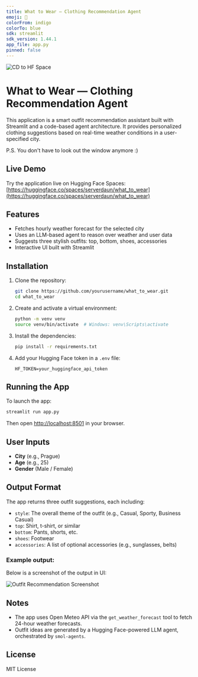 ```yaml
---
title: What to Wear — Clothing Recommendation Agent
emoji: 🧥
colorFrom: indigo
colorTo: blue
sdk: streamlit
sdk_version: 1.44.1
app_file: app.py
pinned: false
---
```


![CD to HF Space](https://github.com/serverdaun/what_to_wear/actions/workflows/deploy_to_spaces.yml/badge.svg)

# What to Wear — Clothing Recommendation Agent

This application is a smart outfit recommendation assistant built with Streamlit and a code-based agent architecture. It provides personalized clothing suggestions based on real-time weather conditions in a user-specified city.

P.S. You don't have to look out the window anymore :)
 
## Live Demo
 
Try the application live on Hugging Face Spaces: [https://huggingface.co/spaces/serverdaun/what_to_wear](https://huggingface.co/spaces/serverdaun/what_to_wear)
 

## Features

- Fetches hourly weather forecast for the selected city
- Uses an LLM-based agent to reason over weather and user data
- Suggests three stylish outfits: top, bottom, shoes, accessories
- Interactive UI built with Streamlit

## Installation

1. Clone the repository:
   ```bash
   git clone https://github.com/yourusername/what_to_wear.git
   cd what_to_wear
   ```

2. Create and activate a virtual environment:
   ```bash
   python -m venv venv
   source venv/bin/activate  # Windows: venv\Scripts\activate
   ```

3. Install the dependencies:
   ```bash
   pip install -r requirements.txt
   ```

4. Add your Hugging Face token in a `.env` file:
   ```env
   HF_TOKEN=your_huggingface_api_token
   ```

## Running the App

To launch the app:

```bash
streamlit run app.py
```

Then open [http://localhost:8501](http://localhost:8501) in your browser.

## User Inputs

- **City** (e.g., Prague)
- **Age** (e.g., 25)
- **Gender** (Male / Female)

## Output Format

The app returns three outfit suggestions, each including:

- `style`: The overall theme of the outfit (e.g., Casual, Sporty, Business Casual)
- `top`: Shirt, t-shirt, or similar
- `bottom`: Pants, shorts, etc.
- `shoes`: Footwear
- `accessories`: A list of optional accessories (e.g., sunglasses, belts)

### Example output:
Below is a screenshot of the output in UI:

![Outfit Recommendation Screenshot](assets/example_output.png)

## Notes

- The app uses Open Meteo API via the `get_weather_forecast` tool to fetch 24-hour weather forecasts.
- Outfit ideas are generated by a Hugging Face-powered LLM agent, orchestrated by `smol-agents`.

## License

MIT License
